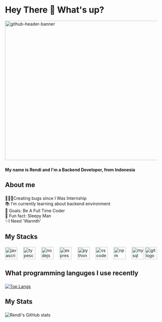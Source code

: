 <!-- ## Hi there 👋

<!--
**rendixk/rendixk** is a ✨ _special_ ✨ repository because its `README.md` (this file) appears on your GitHub profile.

Here are some ideas to get you started:

- 🔭 I’m currently working on ...
- 🌱 I’m currently learning ...
- 👯 I’m looking to collaborate on ...
- 🤔 I’m looking for help with ...
- 💬 Ask me about ...
- 📫 How to reach me: ...
- 😄 Pronouns: ...
- ⚡ Fun fact: ...
-->

<h1 align="left">Hey There 👋 What's up?</h1>

<img width="1560" height="460" alt="github-header-banner" src="https://github.com/user-attachments/assets/74937b44-60fd-488c-8f4f-6e17cfa5e4c6" />

###

<h4 align="left">My name is Rendi and I'm a Backend Developer, from Indonesia</h4>

###

<h2 align="left">About me</h2>

###

<p align="left">👨🏻‍💻Creating bugs since I Was Internship<br>📚 I'm currently learning about backend environment<br>🎯 Goals: Be A Full Time Coder<br>🎲 Fun fact: Sleepy Man <br> ✨I Need 'Warmth'</p>

###

<h2 align="left">My Stacks</h2>

###

<div align="left">
  <img src="https://cdn.jsdelivr.net/gh/devicons/devicon/icons/javascript/javascript-original.svg" height="40" alt="javascript logo"  />
  <img width="12" />
  <img src="https://cdn.jsdelivr.net/gh/devicons/devicon/icons/typescript/typescript-original.svg" height="40" alt="typescript logo"  />
  <img width="12" />
  <img src="https://cdn.jsdelivr.net/gh/devicons/devicon/icons/nodejs/nodejs-original.svg" height="40" alt="nodejs logo"  />
  <img width="12" />
  <img src="https://cdn.jsdelivr.net/gh/devicons/devicon/icons/express/express-original.svg" height="40" alt="express logo"  />
  <img width="12" />
  <img src="https://cdn.jsdelivr.net/gh/devicons/devicon/icons/python/python-original.svg" height="40" alt="python logo"  />
  <img width="12" />
  <img src="https://cdn.jsdelivr.net/gh/devicons/devicon/icons/vscode/vscode-original.svg" height="40" alt="vscode logo"  />
  <img width="12" />
  <img src="https://cdn.jsdelivr.net/gh/devicons/devicon/icons/npm/npm-original-wordmark.svg" height="40" alt="npm logo"  />
  <img width="12" />
  <img src="https://cdn.jsdelivr.net/gh/devicons/devicon/icons/mysql/mysql-original.svg" height="40" alt="mysql logo"  />
<img src="https://cdn.jsdelivr.net/gh/devicons/devicon/icons/git/git-original.svg" height="40" alt="git logo"  />
  <img width="12" />
</div>

###

<h2>What programming languges I use recently</h2>

###

[![Top Langs](https://github-readme-stats.vercel.app/api/top-langs/?username=rendixk&layout=pie)](https://github.com/anuraghazra/github-readme-stats)

###

<h2>My Stats</h2>

###

![Rendi's GitHub stats](https://github-readme-stats.vercel.app/api?username=rendixk&show_icons=true&theme=Gradient)
